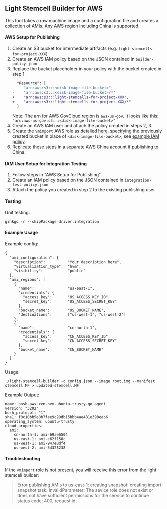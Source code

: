 ## Light Stemcell Builder for AWS

This tool takes a raw machine image and a configuration file and creates a collection of AMIs.
Any AWS region including China is supported.

#### AWS Setup for Publishing

1. Create an S3 bucket for intermediate artifacts (e.g. `light-stemcells-for-project-XXX`)
1. Create an AWS IAM policy based on the JSON contained in `builder-policy.json`
1. Replace the bucket placeholder in your policy with the bucket created in step 1
    ```diff
      "Resource": [
    -    "arn:aws:s3:::<disk-image-file-bucket>",
    -    "arn:aws:s3:::<disk-image-file-bucket>/*"
    +    "arn:aws:s3:::light-stemcells-for-project-XXX",
    +    "arn:aws:s3:::light-stemcells-for-project-XXX/*"
      ]
    ```
    Note: The arn for AWS GovCloud region is `aws-us-gov`. It looks like this: `"arn:aws-us-gov:s3:::<disk-image-file-bucket>"`
1. Create an AWS IAM user and attach the policy created in steps 2, 3.
1. Create the `vmimport` AWS role as detailed [here](http://docs.aws.amazon.com/AWSEC2/latest/UserGuide/VMImportPrerequisites.html#iam-permissions-image), specifying the previously created bucket in place of `<disk-image-file-bucket>`; see [example IAM policy](iam-policy.json).
1. Replicate these steps in a separate AWS China account if publishing to China.

#### IAM User Setup for Integration Testing

1. Follow steps in "AWS Setup for Publishing"
1. Create an IAM policy based on the JSON contained in `integration-test-policy.json`
1. Attach the policy you created in step 2 to the existing publishing user

#### Testing

Unit testing:
```
ginkgo -r --skipPackage driver,integration
```

#### Example Usage

Example config:
```
{
  "ami_configuration": {
    "description":          "Your description here",
    "virtualization_type":  "hvm",
    "visibility":           "public"
  },
  "ami_regions": [
    {
      "name":               "us-east-1",
      "credentials": {
        "access_key":       "US_ACCESS_KEY_ID",
        "secret_key":       "US_ACCESS_SECRET_KEY"
      },
      "bucket_name":        "US_BUCKET_NAME",
      "destinations":       ["us-west-1", "us-west-2"]
    },
    {
      "name":               "cn-north-1",
      "credentials": {
        "access_key":       "CN_ACCESS_KEY_ID",
        "secret_key":       "CN_ACCESS_SECRET_KEY"
      },
      "bucket_name":        "CN_BUCKET_NAME"
    }
  ]
}
```

Usage:
```
./light-stemcell-builder -c config.json --image root.img --manifest stemcell.MF > updated-stemcell.MF
```

Example Output:
```
name: bosh-aws-xen-hvm-ubuntu-trusty-go_agent
version: "3202"
bosh_protocol: "1"
sha1: f0c10bb5e8b7fee9c29db15bbb4ae481e398eab6
operating_system: ubuntu-trusty
cloud_properties:
  ami:
    cn-north-1: ami-69ae6504
    us-east-1: ami-e62f158c
    us-west-1: ami-947e0df4
    us-west-2: ami-54328238
```

#### Troubleshooting

If the `vmimport` role is not present, you will receive this error from the light stemcell builder:

> Error publishing AMIs to us-east-1: creating snapshot: creating import snapshot task: InvalidParameter: The sevice role <vmimport> does not exist or does not have sufficient permissions for the service to continue
	status code: 400, request id:
